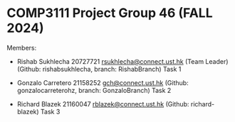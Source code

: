 # COMP3111 Project Group 46 (FALL 2024)

Members:

- Rishab Sukhlecha 20727721 rsukhlecha@connect.ust.hk (Team Leader) (Github: rishabsukhlecha, branch: RishabBranch) Task 1

- Gonzalo Carretero 21158252 gch@connect.ust.hk (Github: gonzalocarreterohz, branch: GonzaloBranch) Task 2

- Richard Blazek 21160047 rblazek@connect.ust.hk (Github: richard-blazek) Task 3
